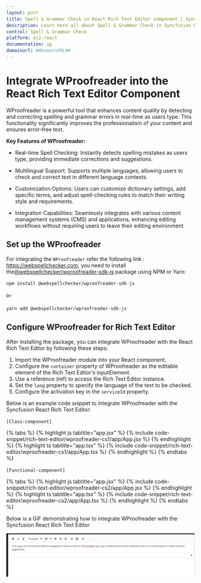 ```yaml
---
layout: post
title: Spell & Grammar Check in React Rich Text Editor component | Syncfusion
description: Learn here all about Spell & Grammar Check in Syncfusion React Rich Text Editor component of Syncfusion Essential JS 2 and more.
control: Spell & Grammar Check
platform: ej2-react
documentation: ug
domainurl: ##DomainURL##
---
```


# Integrate WProofreader into the React Rich Text Editor Component

WProofreader is a powerful tool that enhances content quality by detecting and correcting spelling and grammar errors in real-time as users type. This functionality significantly improves the professionalism of your content and ensures error-free text.

**Key Features of WProofreader:**

* Real-time Spell Checking: Instantly detects spelling mistakes as users type, providing immediate corrections and suggestions.

* Multilingual Support: Supports multiple languages, allowing users to check and correct text in different language contexts.

* Customization Options: Users can customize dictionary settings, add specific terms, and adjust spell-checking rules to match their writing style and requirements.

* Integration Capabilities: Seamlessly integrates with various content management systems (CMS) and applications, enhancing editing workflows without requiring users to leave their editing environment.

## Set up the WProofreader

For integrating the `WProofreader` refer the following link : https://webspellchecker.com, you need to install the[@webspellchecker/wproofreader-sdk-js](https://www.npmjs.com/package/@webspellchecker/wproofreader-sdk-js) package using NPM or Yarn:

```bash
npm install @webspellchecker/wproofreader-sdk-js

Or

yarn add @webspellchecker/wproofreader-sdk-js

```
## Configure WProofreader for Rich Text Editor

After installing the package, you can integrate WProofreader with the React Rich Text Editor by following these steps:

1. Import the WProofreader module into your React component.
2. Configure the `container` property of WProofreader as the editable element of the Rich Text Editor's inputElement.
3. Use a reference (ref) to access the Rich Text Editor instance.
4. Set the `lang` property to specify the language of the text to be checked.
5. Configure the activation key in the `serviceId` property.

Below is an example code snippet to integrate WProofreader with the Syncfusion React Rich Text Editor:

`[Class-component]`

{% tabs %}
{% highlight js tabtitle="app.jsx" %}
{% include code-snippet/rich-text-editor/wproofreader-cs1/app/App.jsx %}
{% endhighlight %}
{% highlight ts tabtitle="app.tsx" %}
{% include code-snippet/rich-text-editor/wproofreader-cs1/app/App.tsx %}
{% endhighlight %}
{% endtabs %}

`[Functional-component]`

{% tabs %}
{% highlight js tabtitle="app.jsx" %}
{% include code-snippet/rich-text-editor/wproofreader-cs2/app/App.jsx %}
{% endhighlight %}
{% highlight ts tabtitle="app.tsx" %}
{% include code-snippet/rich-text-editor/wproofreader-cs2/app/App.tsx %}
{% endhighlight %}
{% endtabs %}

Below is a GIF demonstrating how to integrate WProofreader with the Syncfusion React Rich Text Editor

![WebSpellChecker](images/spell-grammar-check.gif)